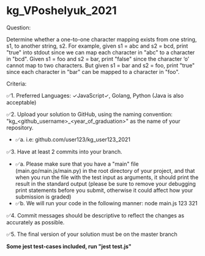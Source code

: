 # kg_VPoshelyuk_2021

Question: 

Determine whether a one-to-one character mapping exists from one string, s1, to another string, s2. 
For example, given s1 = abc and s2 = bcd, print "true" into stdout since we can map each character in "abc" to a character in "bcd". 
Given s1 = foo and s2 = bar, print "false" since the character ‘o’ cannot map to two characters. 
But given s1 = bar and s2 = foo, print "true" since each character in "bar" can be mapped to a character in "foo".

Criteria: 

✅1. Preferred Languages: ✓JavaScript✓, Golang, Python (Java is also acceptable) 

✅2. Upload your solution to GitHub, using the naming convention: "kg_<github_username>_<year_of_graduation>" as the name of your repository. 
* ✅a. i.e: github.com/user123/kg_user123_2021 

✅3. Have at least 2 commits into your branch. 
* ✅a. Please make sure that you have a "main" file (main.go/main.js/main.py) in the root directory of your project, and that when you run the file with the test input as arguments, it should print the result in the standard output (please be sure to remove your debugging print statements before you submit, otherwise it could affect how your submission is graded) 
* ✅b. We will run your code in the following manner: node main.js 123 321

✅4. Commit messages should be descriptive to reflect the changes as accurately as possible. 

✅5. The final version of your solution must be on the master branch 

**Some jest test-cases included, run "jest test.js"**
